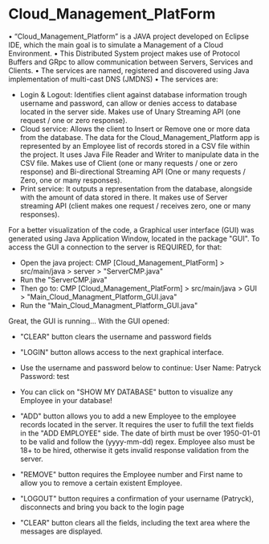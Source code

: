 # Cloud_Management_PlatForm
 
•	“Cloud_Management_Platform” is a JAVA project developed on Eclipse IDE, which the main goal is to simulate a Management of a Cloud Environment. 
•	This Distributed System project makes use of Protocol Buffers and GRpc to allow communication between Servers, Services and Clients. 
•	The services are named, registered and discovered using Java implementation of multi-cast DNS (JMDNS)
•	The services are:
 -	Login & Logout: Identifies client against database information trough username and password, can allow or denies access to database located in the server side. Makes use of Unary Streaming API (one request / one or zero response).
 -	Cloud service: Allows the client to Insert or Remove one or more data from the database. The data for the Cloud_Management_Platform app is represented by an Employee list of records stored in a CSV file within the project. It uses Java File Reader and Writer to manipulate data in the CSV file. Makes use of Client (one or many requests / one or zero response) and Bi-directional Streaming API (One or many requests / Zero, one or many responses).
 -	Print service: It outputs a representation from the database, alongside with the amount of data stored in there. It makes use of Server streaming API (client makes one request / receives zero, one or many responses).

For a better visualization of the code, a Graphical user interface (GUI) was generated using Java Application Window, located in the package "GUI".
To access the GUI a connection to the server is REQUIRED, for that:
 - Open the java project: CMP [Cloud_Management_PlatForm] > src/main/java > server > "ServerCMP.java"
 - Run the "ServerCMP.java"
 - Then go to: CMP [Cloud_Management_PlatForm] > src/main/java > GUI > "Main_Cloud_Managment_Platform_GUI.java"
 - Run the "Main_Cloud_Managment_Platform_GUI.java"

Great, the GUI is running... With the GUI opened:

 - "CLEAR" button clears the username and password fields
 - "LOGIN" button allows access to the next graphical interface.
 - Use the username and password below to continue:
User Name: Patryck
Password: test

 - You can click on "SHOW MY DATABASE" button to visualize any Employee in your database!
 - "ADD" button allows you to add a new Employee to the employee records located in the server. It requires
the user to fufill the text fields in the "ADD EMPLOYEE" side. The date of birth must be over 1950-01-01 to be valid and follow
the (yyyy-mm-dd) regex. Employee also must be 18+ to be hired, otherwise it gets invalid response validation from the server.
 - "REMOVE" button requires the Employee number and First name to allow you to remove a certain existent Employee. 
 - "LOGOUT" button requires a confirmation of your username (Patryck), disconnects and bring you back to the login page
 - "CLEAR" button clears all the fields, including the text area where the messages are displayed.
